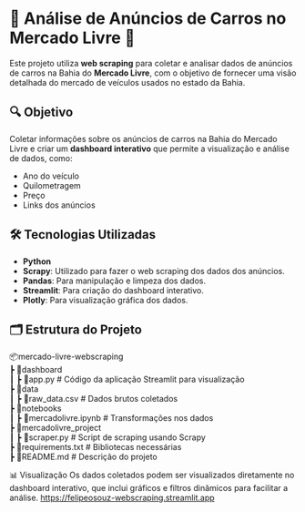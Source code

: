# 🚗 Análise de Anúncios de Carros no Mercado Livre 🚗

Este projeto utiliza **web scraping** para coletar e analisar dados de anúncios de carros na Bahia do **Mercado Livre**, com o objetivo de fornecer uma visão detalhada do mercado de veículos usados no estado da Bahia.

## 🔍 Objetivo

Coletar informações sobre os anúncios de carros na Bahia do Mercado Livre e criar um **dashboard interativo** que permite a visualização e análise de dados, como:
- Ano do veículo
- Quilometragem
- Preço
- Links dos anúncios

## 🛠️ Tecnologias Utilizadas

- **Python**
- **Scrapy**: Utilizado para fazer o web scraping dos dados dos anúncios.
- **Pandas**: Para manipulação e limpeza dos dados.
- **Streamlit**: Para criação do dashboard interativo.
- **Plotly**: Para visualização gráfica dos dados.

## 🗂️ Estrutura do Projeto
📦mercado-livre-webscraping  
┣ 📂dashboard  
┃ ┣ 📜app.py  # Código da aplicação Streamlit para visualização  
┣ 📂data  
┃ ┣ 📜raw_data.csv  # Dados brutos coletados  
┣ 📂notebooks  
┃ ┣ 📜mercadolivre.ipynb  # Transformações nos dados  
┣ 📂mercadolivre_project  
┃ ┣ 📜scraper.py  # Script de scraping usando Scrapy   
┣ 📜requirements.txt  # Bibliotecas necessárias  
┣ 📜README.md  # Descrição do projeto  

 📊 Visualização
Os dados coletados podem ser visualizados diretamente no dashboard interativo, que inclui gráficos e filtros dinâmicos para facilitar a análise.
https://felipeosouz-webscraping.streamlit.app
